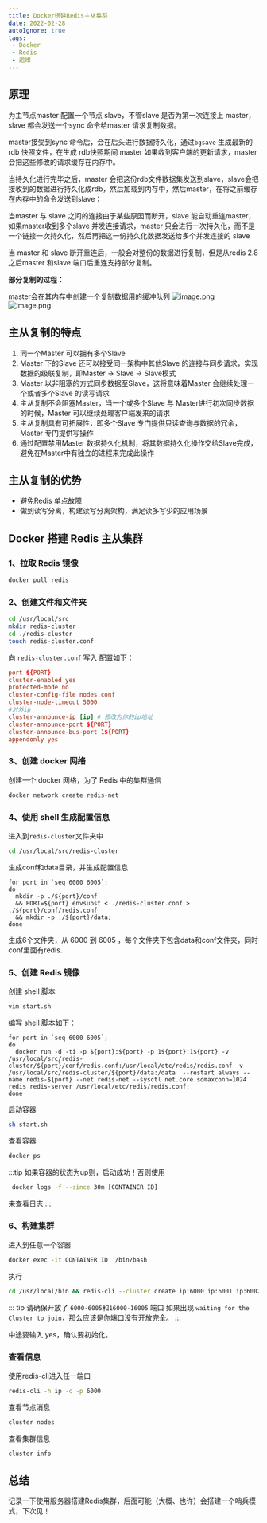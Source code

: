 ```yaml
---
title: Docker搭建Redis主从集群
date: 2022-02-28
autoIgnore: true
tags:
 - Docker
 - Redis
 - 运维
---
```


## 原理

为主节点master 配置一个节点 slave，不管slave 是否为第一次连接上 master，slave 都会发送一个sync 命令给master 请求复制数据。

master接受到sync 命令后，会在后头进行数据持久化，通过`bgsave` 生成最新的rdb 快照文件，在生成 rdb快照期间 master 如果收到客户端的更新请求，master 会把这些修改的请求缓存在内存中。

当持久化进行完毕之后，master 会把这份rdb文件数据集发送到slave，slave会把接收到的数据进行持久化成rdb，然后加载到内存中，然后master，在将之前缓存在内存中的命令发送到slave；

当master 与 slave 之间的连接由于某些原因而断开，slave 能自动重连master，如果master收到多个slave 并发连接请求，master 只会进行一次持久化，而不是一个链接一次持久化，然后再把这一份持久化数据发送给多个并发连接的 slave

当 master 和 slave 断开重连后，一般会对整份的数据进行复制，但是从redis 2.8 之后master 和slave 端口后重连支持部分复制。

**部分复制的过程：**

master会在其内存中创建一个复制数据用的缓冲队列
![image.png](https://ae02.alicdn.com/kf/H4af8ca2f960449bc98b3c223ace8048f4.png)
![image.png](https://ae03.alicdn.com/kf/H2ef028f3b591457da8019b64c79f546e1.png)
## 主从复制的特点

1. 同一个Master 可以拥有多个Slave
2. Master 下的Slave 还可以接受同一架构中其他Slave 的连接与同步请求，实现数据的级联复制，即Master -> Slave -> Slave模式
3. Master 以非阻塞的方式同步数据至Slave，这将意味着Master 会继续处理一个或者多个Slave 的读写请求
4. 主从复制不会阻塞Master，当一个或多个Slave 与 Master进行初次同步数据的时候，Master 可以继续处理客户端发来的请求
5. 主从复制具有可拓展性，即多个Slave 专门提供只读查询与数据的冗余，Master 专门提供写操作
6. 通过配置禁用Master 数据持久化机制，将其数据持久化操作交给Slave完成，避免在Master中有独立的进程来完成此操作

## 主从复制的优势

* 避免Redis 单点故障
* 做到读写分离，构建读写分离架构，满足读多写少的应用场景

## Docker 搭建 Redis 主从集群
### 1、拉取 Redis 镜像
```bash
docker pull redis
```
### 2、创建文件和文件夹
```bash
cd /usr/local/src 
mkdir redis-cluster  
cd ./redis-cluster 
touch redis-cluster.conf
```
向 `redis-cluster.conf` 写入 配置如下：
```conf
port ${PORT}
cluster-enabled yes
protected-mode no
cluster-config-file nodes.conf
cluster-node-timeout 5000
#对外ip
cluster-announce-ip [ip] # 修改为你的ip地址
cluster-announce-port ${PORT}
cluster-announce-bus-port 1${PORT}
appendonly yes
```
### 3、创建 docker 网络
创建一个 docker 网络，为了 Redis 中的集群通信
```bash
docker network create redis-net
```
### 4、使用 shell 生成配置信息
进入到`redis-cluster`文件夹中 
```bash
cd /usr/local/src/redis-cluster
```
生成conf和data目录，并生成配置信息
```shell
for port in `seq 6000 6005`; 
do 
  mkdir -p ./${port}/conf 
  && PORT=${port} envsubst < ./redis-cluster.conf > ./${port}/conf/redis.conf 
  && mkdir -p ./${port}/data;
done
```
生成6个文件夹，从 6000 到 6005 ，每个文件夹下包含data和conf文件夹，同时conf里面有redis.
### 5、创建 Redis 镜像
创建 shell 脚本
```bash
vim start.sh
```
编写 shell 脚本如下：
```shell
for port in `seq 6000 6005`; 
do 
  docker run -d -ti -p ${port}:${port} -p 1${port}:1${port} -v /usr/local/src/redis-cluster/${port}/conf/redis.conf:/usr/local/etc/redis/redis.conf -v /usr/local/src/redis-cluster/${port}/data:/data  --restart always --name redis-${port} --net redis-net --sysctl net.core.somaxconn=1024 redis redis-server /usr/local/etc/redis/redis.conf; 
done
```
启动容器
```bash
sh start.sh
```
查看容器
```bash
docker ps
```
:::tip
如果容器的状态为up则，启动成功！否则使用
```bash
 docker logs -f --since 30m [CONTAINER ID] 
```
来查看日志
:::
### 6、构建集群
进入到任意一个容器
```bash
docker exec -it CONTAINER ID  /bin/bash
```
执行
```bash
cd /usr/local/bin && redis-cli --cluster create ip:6000 ip:6001 ip:6002 ip:6003 ip:6004 ip:6005 --cluster-replicas 1
```
::: tip
请确保开放了 `6000-6005`和`16000-16005` 端口
如果出现 `waiting for the Cluster to join`，那么应该是你端口没有开放完全。
:::

中途要输入 yes，确认要初始化。

### 查看信息

使用redis-cli进入任一端口
```bash
redis-cli -h ip -c -p 6000
```
查看节点消息
```bash
cluster nodes
```
查看集群信息
```bash
cluster info
```
## 总结
记录一下使用服务器搭建Redis集群，后面可能（大概、也许）会搭建一个哨兵模式，下次见！